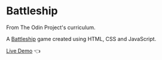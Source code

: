 # Battleship

From The Odin Project's curriculum.

A [Battleship](<https://en.wikipedia.org/wiki/Battleship_(game)>) game created using HTML, CSS and JavaScript.

[Live Demo](https://battle-of-ships.netlify.app) :point_left:

